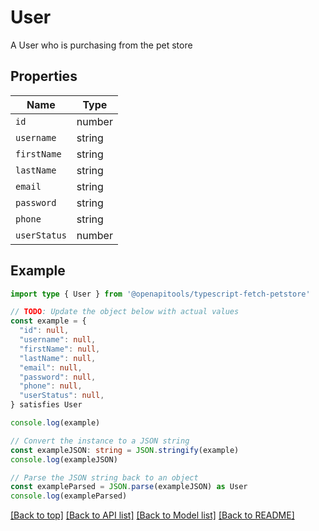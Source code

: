 
# User

A User who is purchasing from the pet store

## Properties

Name | Type
------------ | -------------
`id` | number
`username` | string
`firstName` | string
`lastName` | string
`email` | string
`password` | string
`phone` | string
`userStatus` | number

## Example

```typescript
import type { User } from '@openapitools/typescript-fetch-petstore'

// TODO: Update the object below with actual values
const example = {
  "id": null,
  "username": null,
  "firstName": null,
  "lastName": null,
  "email": null,
  "password": null,
  "phone": null,
  "userStatus": null,
} satisfies User

console.log(example)

// Convert the instance to a JSON string
const exampleJSON: string = JSON.stringify(example)
console.log(exampleJSON)

// Parse the JSON string back to an object
const exampleParsed = JSON.parse(exampleJSON) as User
console.log(exampleParsed)
```

[[Back to top]](#) [[Back to API list]](../README.md#api-endpoints) [[Back to Model list]](../README.md#models) [[Back to README]](../README.md)


